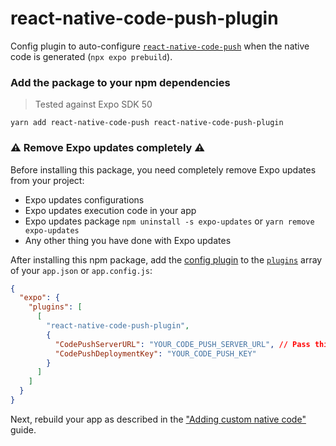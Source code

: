 # react-native-code-push-plugin

Config plugin to auto-configure [`react-native-code-push`][lib] when the native code is generated (`npx expo prebuild`).


### Add the package to your npm dependencies

> Tested against Expo SDK 50

```
yarn add react-native-code-push react-native-code-push-plugin
```

### ⚠️ Remove Expo updates completely ⚠️

Before installing this package, you need completely remove Expo updates from your project:

- Expo updates configurations
- Expo updates execution code in your app
- Expo updates package `npm uninstall -s expo-updates` or `yarn remove expo-updates`
- Any other thing you have done with Expo updates

After installing this npm package, add the [config plugin](https://docs.expo.io/guides/config-plugins/) to the [`plugins`](https://docs.expo.io/versions/latest/config/app/#plugins) array of your `app.json` or `app.config.js`:


```json
{
  "expo": {
    "plugins": [
      [
        "react-native-code-push-plugin",
        {
          "CodePushServerURL": "YOUR_CODE_PUSH_SERVER_URL", // Pass this value to configure a self-hosted codepush server.
          "CodePushDeploymentKey": "YOUR_CODE_PUSH_KEY"
        }
      ]
    ]
  }
}
```

Next, rebuild your app as described in the ["Adding custom native code"](https://docs.expo.io/workflow/customizing/) guide.

[lib]: https://www.npmjs.com/package/react-native-code-push
